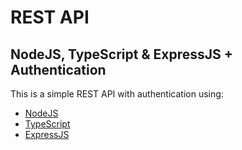 # REST API
## NodeJS, TypeScript & ExpressJS + Authentication

This is a simple REST API with authentication using:

- [NodeJS](https://nodejs.org/)
- [TypeScript](https://www.typescriptlang.org/)
- [ExpressJS](https://expressjs.com/)

